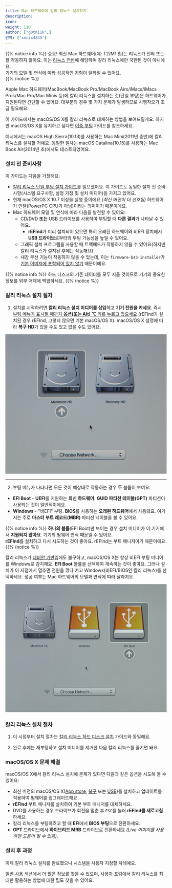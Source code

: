 ```yaml
---
title: Mac 하드웨어에 칼리 리눅스 설치하기
description:
icon:
weight: 110
author: ["g0tmi1k",]
번역: ["xenix4845"]
---
```


{{% notice info %}}
중요! 최신 Mac 하드웨어(예: T2/M1 칩)는 리눅스가 전혀 또는 잘 작동하지 않아요. 이는 [리눅스 전반](https://github.com/Dunedan/mbp-2016-linux/)에 해당하며 칼리 리눅스에만 국한된 것이 아니에요.<br />
기기의 모델 및 연식에 따라 성공적인 경험이 달라질 수 있어요.<br />
{{% /notice %}}

Apple Mac 하드웨어(MacBook/MacBook Pro/MacBook Airs/iMacs/iMacs Pros/Mac Pro/Mac Minis 등)에 칼리 리눅스를 설치하는 것(단일 부팅)은 하드웨어가 지원된다면 간단할 수 있어요. 대부분의 경우 몇 가지 문제가 발생하므로 시행착오가 조금 필요해요.

이 가이드에서는 macOS/OS X를 칼리 리눅스로 대체하는 방법을 보여드릴게요. 하지만 macOS/OS X를 유지하고 싶다면 [이중 부팅](/docs/installation/dual-boot-kali-with-mac/) 가이드를 참조하세요.

예시에서는 macOS High Sierra(10.13)를 사용하는 Mac Mini(2011년 중반)에 칼리 리눅스를 설치할 거예요. 동일한 절차는 macOS Catalina(10.15)를 사용하는 Mac Book Air(2014년 초)에서도 테스트되었어요.

### 설치 전 준비사항

이 가이드는 다음을 가정해요:

- [칼리 리눅스 단일 부팅 설치 가이드](/docs/installation/hard-disk-install/)를 읽으셨어요. 이 가이드도 동일한 설치 전 준비사항(시스템 요구사항, 설정 가정 및 설치 미디어)을 가지고 있어요.
- 현재 macOS/OS X 10.7 이상을 실행 중이에요 _(최신 버전이 더 선호됨)_ 하드웨어가 인텔(PowerPC CPU가 아님)이라는 의미이기 때문이에요.
- Mac 하드웨어 모델 및 연식에 따라 다음을 발견할 수 있어요:
  - CD/DVD **또는** USB 드라이브를 사용하여 부팅할 때 **다른 결과**가 나타날 수 있어요.
    - **rEFInd**가 미리 설치되어 있으면 특히 오래된 하드웨어와 비EFI 장치에서 **USB 드라이브**로부터의 부팅 가능성을 높일 수 있어요.
  - 그래픽 설치 프로그램을 사용할 때 트랙패드가 작동하지 않을 수 있어요(하지만 칼리 리눅스가 설치된 후에는 작동해요).
  - 내장 무선 기능이 작동하지 않을 수 있는데, 이는 `firmware-b43-installer`가 [기본 이미지에 포함되어 있지 않기](https://gitlab.com/kalilinux/packages/kali-meta/-/commit/bdd4daa7be16e5114e21ade252638211e7d54813) 때문이에요.

{{% notice info %}}
하드 디스크의 기존 데이터를 모두 지울 것이므로 기기의 중요한 정보를 외부 매체에 백업하세요.
{{% /notice %}}

### 칼리 리눅스 설치 절차

1. 설치를 시작하려면 **칼리 리눅스 설치 미디어를 삽입**하고 **기기 전원을 켜세요**. 즉시 [부팅 메뉴가 표시될 때까지 **옵션(또는 Alt) ⌥** 키를 누르고 있으세요](https://support.apple.com/ko-kr/102603) (rEFInd가 설치된 경우 rEFInd, 그렇지 않으면 기본 macOS/OS X).
macOS/OS X 설정에 따라 **복구 HD**가 있을 수도 있고 없을 수도 있어요.

![](boot-mac.png)

- - -

2. 부팅 메뉴가 나타나면 모든 것이 예상대로 작동하는 경우 **두** 볼륨이 보여요:

- **EFI Boot** - **UEFI**를 지원하는 **최신 하드웨어**. **GUID 파티션 테이블(GPT)** 파티션이 사용되는 것이 일반적이에요.
- **Windows** - "비EFI" 부팅. **BIOS**를 사용하는 **오래된 하드웨어**에서 사용돼요. 여기서는 주로 **마스터 부트 레코드(MBR)** 파티션 테이블을 볼 수 있어요.

{{% notice info %}}
**하나의 볼륨**(EFI Boot)만 보이는 경우 설치 미디어가 이 기기에서 **지원되지 않아요**. 기기의 펌웨어 연식 때문일 수 있어요.<br />
**rEFInd**를 설치하고 다시 시도하는 것이 좋아요. rEFInd는 부트 매니저이기 때문이에요.
{{% /notice %}}

칼리 리눅스가 [데비안 기반](/docs/policy/kali-linux-relationship-with-debian/)임에도 불구하고, macOS/OS X는 항상 비EFI 부팅 미디어를 Windows로 감지해요. **EFI Boot** 볼륨을 선택하여 계속하는 것이 좋아요. 그러나 설치가 이 지점에서 멈추면 전원을 껐다 켜고 Windows(비EFI/BIOS인 칼리 리눅스)를 선택하세요. 성공 여부는 Mac 하드웨어의 모델과 연식에 따라 달라져요.

![](boot-mac-usb-efi.png)

### 칼리 리눅스 설치 절차

1. 이 시점부터 설치 절차는 [칼리 리눅스 하드 디스크 설치](/docs/installation/hard-disk-install/) 가이드와 동일해요.

2. 완료 후에는 재부팅하고 설치 미디어를 제거한 다음 칼리 리눅스를 즐기면 돼요.

### macOS/OS X 문제 해결

macOS/OS X에서 칼리 리눅스 설치에 문제가 있다면 다음과 같은 옵션을 시도해 볼 수 있어요:

- 최신 버전의 macOS/OS X([App store](https://support.apple.com/ko-kr/HT201541), [복구](https://support.apple.com/ko-kr/102655) 또는 [USB](https://support.apple.com/ko-kr/HT201372))를 설치하고 업데이트를 적용하여 펌웨어를 업그레이드해요.
- **rEFInd** 부트 매니저를 설치하여 기본 부트 매니저를 대체하세요.
- DVD를 사용하는 경우 드라이브가 회전을 멈춘 후 `ESC`를 눌러 **rEFInd를 새로고침**하세요.
- 칼리 리눅스를 부팅하려고 할 때 **EFI**에서 **BIOS 부팅**으로 전환하세요.
- **GPT** 드라이브에서 **하이브리드 MRB** 드라이브로 전환하세요 _(Live 이미지를 사용하면 도움이 될 수 있음)_.

### 설치 후 과정

이제 칼리 리눅스 설치를 완료했으니 시스템을 사용자 지정할 차례예요.

[일반 사용 섹션](/docs/general-use/)에서 더 많은 정보를 찾을 수 있으며, [사용자 포럼](https://forums.kali.org/)에서 칼리 리눅스를 최대한 활용하는 방법에 대한 팁도 찾을 수 있어요.
